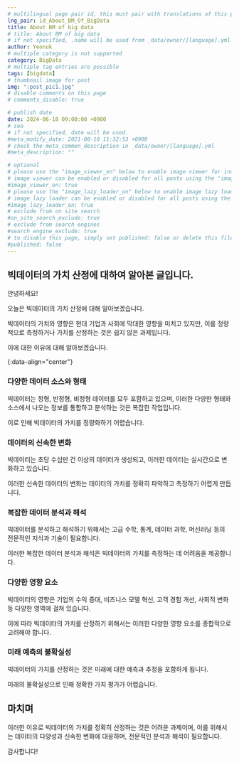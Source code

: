 ```yaml
---
# multilingual page pair id, this must pair with translations of this page. (This name must be unique)
lng_pair: id_About_BM_Of_BigData
title: About BM of big data
# title: About BM of big data
# if not specified, .name will be used from _data/owner/[language].yml
author: Yeonuk
# multiple category is not supported
category: BigData
# multiple tag entries are possible
tags: [bigdata]
# thumbnail image for post
img: ":post_pic1.jpg"
# disable comments on this page
# comments_disable: true

# publish date
date: 2024-06-18 09:00:00 +0900
# seo
# if not specified, date will be used.
#meta_modify_date: 2021-08-10 11:32:53 +0900
# check the meta_common_description in _data/owner/[language].yml
#meta_description: ""

# optional
# please use the "image_viewer_on" below to enable image viewer for individual pages or posts (_posts/ or [language]/_posts folders).
# image viewer can be enabled or disabled for all posts using the "image_viewer_posts: true" setting in _data/conf/main.yml.
#image_viewer_on: true
# please use the "image_lazy_loader_on" below to enable image lazy loader for individual pages or posts (_posts/ or [language]/_posts folders).
# image lazy loader can be enabled or disabled for all posts using the "image_lazy_loader_posts: true" setting in _data/conf/main.yml.
#image_lazy_loader_on: true
# exclude from on site search
#on_site_search_exclude: true
# exclude from search engines
#search_engine_exclude: true
# to disable this page, simply set published: false or delete this file
#published: false
---
```


<!-- outline-start -->

## 빅데이터의 가치 산정에 대하여 알아본 글입니다.

안녕하세요!

오늘은 빅데이터의 가치 산정에 대해 알아보겠습니다.

빅데이터의 가치와 영향은 현대 기업과 사회에 막대한 영향을 미치고 있지만, 이를 정량적으로 측정하거나 가치를 산정하는 것은 쉽지 않은 과제입니다.

이에 대한 이유에 대해 알아보겠습니다.

{:data-align="center"}

<!-- outline-end -->

### 다양한 데이터 소스와 형태

빅데이터는 정형, 반정형, 비정형 데이터를 모두 포함하고 있으며, 이러한 다양한 형태와 소스에서 나오는 정보를 통합하고 분석하는 것은 복잡한 작업입니다.

이로 인해 빅데이터의 가치를 정량화하기 어렵습니다.

### 데이터의 신속한 변화

빅데이터는 초당 수십만 건 이상의 데이터가 생성되고, 이러한 데이터는 실시간으로 변화하고 있습니다.

이러한 신속한 데이터의 변화는 데이터의 가치를 정확히 파악하고 측정하기 어렵게 만듭니다.

### 복잡한 데이터 분석과 해석

빅데이터를 분석하고 해석하기 위해서는 고급 수학, 통계, 데이터 과학, 머신러닝 등의 전문적인 지식과 기술이 필요합니다.

이러한 복잡한 데이터 분석과 해석은 빅데이터의 가치를 측정하는 데 어려움을 제공합니다.

### 다양한 영향 요소

빅데이터의 영향은 기업의 수익 증대, 비즈니스 모델 혁신, 고객 경험 개선, 사회적 변화 등 다양한 영역에 걸쳐 있습니다.

이에 따라 빅데이터의 가치를 산정하기 위해서는 이러한 다양한 영향 요소를 종합적으로 고려해야 합니다.

### 미래 예측의 불확실성

빅데이터의 가치를 산정하는 것은 미래에 대한 예측과 추정을 포함하게 됩니다.

미래의 불확실성으로 인해 정확한 가치 평가가 어렵습니다.

## 마치며

이러한 이유로 빅데이터의 가치를 정확히 산정하는 것은 어려운 과제이며, 이를 위해서는 데이터의 다양성과 신속한 변화에 대응하며, 전문적인 분석과 해석이 필요합니다.

감사합니다!
